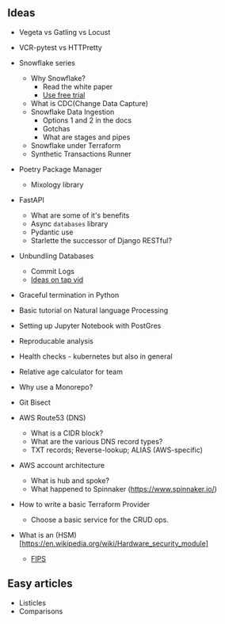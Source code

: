 ## Ideas

- Vegeta vs Gatling vs Locust
- VCR-pytest vs HTTPretty
- Snowflake series
    - Why Snowflake?
        * Read the white paper
        * [Use free trial](https://trial.snowflake.com/?utm_cta=website-homepage-hero-free-trial)
    - What is CDC(Change Data Capture)
    - Snowflake Data Ingestion
        * Options 1 and 2 in the docs
        * Gotchas
        * What are stages and pipes
    - Snowflake under Terraform
    - Synthetic Transactions Runner
- Poetry Package Manager
    * Mixology library
- FastAPI
    * What are some of it's benefits
    * Async `databases` library
    * Pydantic use
    * Starlette the successor of Django RESTful?
- Unbundling Databases
    * Commit Logs
    * [Ideas on tap vid](https://www.youtube.com/watch?v=9btHOX5yDzE)
- Graceful termination in Python
- Basic tutorial on Natural language Processing
- Setting up Jupyter Notebook with PostGres
- Reproducable analysis
- Health checks - kubernetes but also in general
- Relative age calculator for team

- Why use a Monorepo?

- Git Bisect

- AWS Route53 (DNS)
    * What is a CIDR block?
    * What are the various DNS record types?
    * TXT records; Reverse-lookup; ALIAS (AWS-specific)

- AWS account architecture
    * What is hub and spoke?
    * What happened to Spinnaker (https://www.spinnaker.io/)

- How to write a basic Terraform Provider
    * Choose a basic service for the CRUD ops.

- What is an (HSM)[https://en.wikipedia.org/wiki/Hardware_security_module]
    * [FIPS](https://en.wikipedia.org/wiki/FIPS_140)


## Easy articles
- Listicles
- Comparisons